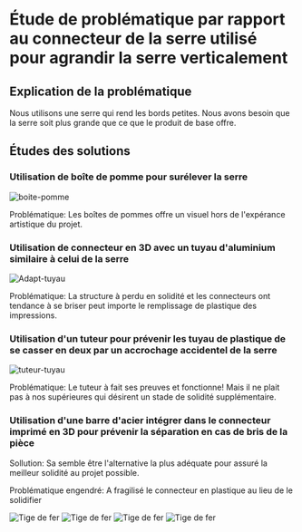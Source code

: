 #  Étude de problématique par rapport au connecteur de la serre utilisé pour agrandir la serre verticalement

## Explication de la problématique
Nous utilisons une serre qui rend les bords petites. Nous avons besoin que la serre soit plus grande que ce que le produit de base offre.


## Études des solutions
###  Utilisation de boîte de pomme pour surélever la serre

![boite-pomme](boite-pomme.png)

Problématique: Les boîtes de pommes offre un visuel hors de l'expérance artistique du projet.


###  Utilisation de connecteur en 3D avec un tuyau d'aluminium similaire à celui de la serre

![Adapt-tuyau](adapt-tuyau_brise.png)

Problématique: La structure à perdu en solidité et les connecteurs ont tendance à se briser peut importe le remplissage de plastique des impressions.


###  Utilisation d'un tuteur pour prévenir les tuyau de plastique de se casser en deux par un accrochage accidentel de la serre

![tuteur-tuyau](tuteur-tuyau.png)

Problématique: Le tuteur à fait ses preuves et fonctionne! Mais il ne plait pas à nos supérieures qui désirent un stade de solidité supplémentaire.


###  Utilisation d'une barre d'acier intégrer dans le connecteur imprimé en 3D pour prévenir la séparation en cas de bris de la pièce
Sollution: Sa semble être l'alternative la plus adéquate pour assuré la meilleur solidité au projet possible.

Problématique engendré: A fragilisé le connecteur en plastique au lieu de le solidifier

![Tige de fer](IMG_1121.jpeg)
![Tige de fer](IMG_1122.jpeg)
![Tige de fer](IMG_1123.jpeg)
![Tige de fer](IMG_1124.jpeg)


